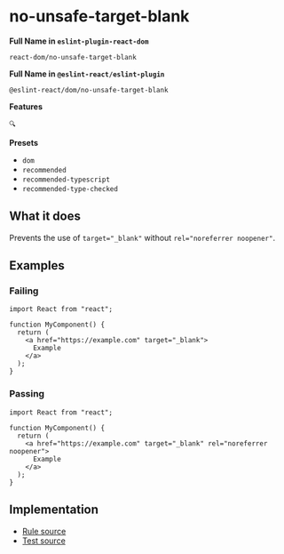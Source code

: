 # no-unsafe-target-blank

**Full Name in `eslint-plugin-react-dom`**

```plain copy
react-dom/no-unsafe-target-blank
```

**Full Name in `@eslint-react/eslint-plugin`**

```plain copy
@eslint-react/dom/no-unsafe-target-blank
```

**Features**

`🔍`

**Presets**

- `dom`
- `recommended`
- `recommended-typescript`
- `recommended-type-checked`

## What it does

Prevents the use of `target="_blank"` without `rel="noreferrer noopener"`.

## Examples

### Failing

```tsx
import React from "react";

function MyComponent() {
  return (
    <a href="https://example.com" target="_blank">
      Example
    </a>
  );
}
```

### Passing

```tsx
import React from "react";

function MyComponent() {
  return (
    <a href="https://example.com" target="_blank" rel="noreferrer noopener">
      Example
    </a>
  );
}
```

## Implementation

- [Rule source](https://github.com/Rel1cx/eslint-react/tree/main/packages/plugins/eslint-plugin-react-debug/src/rules/dom-no-unsafe-target-blank.ts)
- [Test source](https://github.com/Rel1cx/eslint-react/tree/main/packages/plugins/eslint-plugin-react-debug/src/rules/dom-no-unsafe-target-blank.spec.ts)
